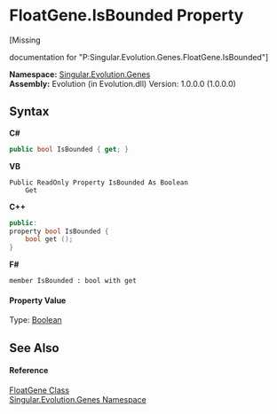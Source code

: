 # FloatGene.IsBounded Property 
 

\[Missing <summary> documentation for "P:Singular.Evolution.Genes.FloatGene.IsBounded"\]

**Namespace:**&nbsp;<a href="c9a39aef-d3b0-be3b-cda0-1d7eb5bdd4e1">Singular.Evolution.Genes</a><br />**Assembly:**&nbsp;Evolution (in Evolution.dll) Version: 1.0.0.0 (1.0.0.0)

## Syntax

**C#**<br />
``` C#
public bool IsBounded { get; }
```

**VB**<br />
``` VB
Public ReadOnly Property IsBounded As Boolean
	Get
```

**C++**<br />
``` C++
public:
property bool IsBounded {
	bool get ();
}
```

**F#**<br />
``` F#
member IsBounded : bool with get

```


#### Property Value
Type: <a href="http://msdn2.microsoft.com/en-us/library/a28wyd50" target="_blank">Boolean</a>

## See Also


#### Reference
<a href="0669b42b-c8df-2480-a278-6e83e27b51b7">FloatGene Class</a><br /><a href="c9a39aef-d3b0-be3b-cda0-1d7eb5bdd4e1">Singular.Evolution.Genes Namespace</a><br />